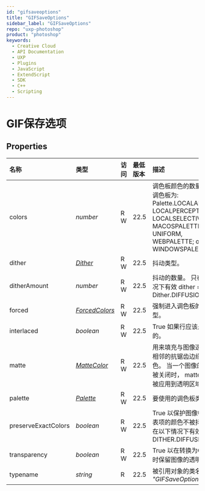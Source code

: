 ```yaml
---
id: "gifsaveoptions"
title: "GIFSaveOptions"
sidebar_label: "GIFSaveOptions"
repo: "uxp-photoshop"
product: "photoshop"
keywords:
  - Creative Cloud
  - API Documentation
  - UXP
  - Plugins
  - JavaScript
  - ExtendScript
  - SDK
  - C++
  - Scripting
---
```


# GIF保存选项

## Properties

|名称|类型|访问|最低版本|描述|
| :------ | :------ | :------ | :------ | :------ |
| colors | *number* | R W | 22.5 | 调色板颜色的数量。仅当调色板为:  Palette.LOCALADAPTIVE, LOCALPERCEPTUAL, LOCALSELECTIVE, MACOSPALETTE, UNIFORM, WEBPALETTE; or WINDOWSPALETTE |
| dither | [*Dither*](/ps_reference/modules/constants/#dither) | R W | 22.5 | 抖动类型。 |
| ditherAmount | *number* | R W | 22.5 | 抖动的数量。 只在以下情况下有效 dither &#x3D; Dither.DIFFUSION. |
| forced | [*ForcedColors*](/ps_reference/modules/constants/#forcedcolors) | R W | 22.5 | 强制进入调色板的颜色类型。 |
| interlaced | *boolean* | R W | 22.5 | True 如果行应该是交错的。 |
| matte | [*MatteColor*](/ps_reference/modules/constants/#mattecolor) | R W | 22.5 | 用来填充与图像透明区域相邻的抗锯齿边缘的颜色。 当一个图像的透明度被关闭时， matte color  会被应用到透明区域。 |
| palette | [*Palette*](/ps_reference/modules/constants/#palette) | R W | 22.5 | 要使用的调色板类型。 |
| preserveExactColors | *boolean* | R W | 22.5 | True 以保护图像中包含色表项的颜色不被抖动。 仅在以下情况下有效 dither &#x3D; DITHER.DIFFUSION |
| transparency | *boolean* | R W | 22.5 | True 以在转换为GIF格式时保留图像的透明区域。 |
| typename | *string* | R | 22.5 | 被引用对象的类名: *&quot;GIFSaveOptions&quot;*. |
